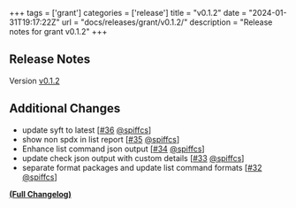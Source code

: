 +++
tags = ['grant']
categories = ['release']
title = "v0.1.2"
date = "2024-01-31T19:17:22Z"
url = "docs/releases/grant/v0.1.2/"
description = "Release notes for grant v0.1.2"
+++

## Release Notes

Version [v0.1.2](https://github.com/anchore/grant/releases/tag/v0.1.2)

## Additional Changes

- update syft to latest [[#36](https://github.com/anchore/grant/pull/36) [@spiffcs](https://github.com/spiffcs)]
- show non spdx in list report [[#35](https://github.com/anchore/grant/pull/35) [@spiffcs](https://github.com/spiffcs)]
- Enhance list command json output [[#34](https://github.com/anchore/grant/pull/34) [@spiffcs](https://github.com/spiffcs)]
- update check json output with custom details [[#33](https://github.com/anchore/grant/pull/33) [@spiffcs](https://github.com/spiffcs)]
- separate format packages and update list command formats [[#32](https://github.com/anchore/grant/pull/32) [@spiffcs](https://github.com/spiffcs)]

**[(Full Changelog)](https://github.com/anchore/grant/compare/v0.1.1...v0.1.2)**

